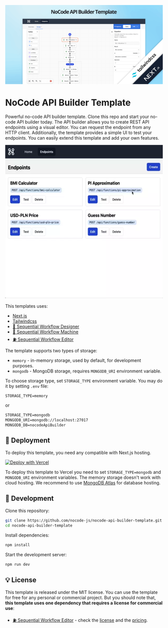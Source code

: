 ![NoCode API Builder Template](.github/template-cover.png)

# NoCode API Builder Template

Powerful no-code API builder template. Clone this repo and start your no-code API builder today. The API builder allows you to create REST API endpoints using a visual editor. You can request the endpoint from any HTTP client. Additionally, the template provides a simple UI to test your endpoints. You can easily extend this template and add your own features.

<p align="center">
  <img width="570" height="488" src=".github/example.webp" alt="Example of NoCode API Builder">
</p>

This templates uses:

* [Next.js](https://github.com/vercel/next.js/)
* [Tailwindcss](https://github.com/tailwindlabs/tailwindcss)
* [🌇 Sequential Workflow Designer](https://github.com/nocode-js/sequential-workflow-designer)
* [🚚 Sequential Workflow Machine](https://github.com/nocode-js/sequential-workflow-machine)
* [⛽ Sequential Workflow Editor](https://github.com/nocode-js/sequential-workflow-editor)

The template supports two types of storage:

* `memory` - in-memory storage, used by default, for development purposes.
* `mongodb` - MongoDB storage, requires `MONGODB_URI` environment variable.

To choose storage type, set `STORAGE_TYPE` environment variable. You may do it by setting `.env` file:

```
STORAGE_TYPE=memory
```

or

```
STORAGE_TYPE=mongodb
MONGODB_URI=mongodb://localhost:27017
MONGODB_DB=nocodeApiBuilder
```

## 🚀 Deployment

To deploy this template, you need any compatible with Next.js hosting.

[![Deploy with Vercel](https://vercel.com/button)](https://vercel.com/new/clone?repository-url=https%3A%2F%2Fgithub.com%2Fnocode-js%2Fnocode-api-builder-template&project-name=nocode-api-builder&repository-name=nocode-api-builder&env=STORAGE_TYPE,MONGODB_URI)

To deploy this template to Vercel you need to set `STORAGE_TYPE=mongodb` and `MONGODB_URI` environment variables. The memory storage doesn't work with cloud hosting. We recommend to use [MongoDB Atlas](https://www.mongodb.com/cloud/atlas) for database hosting.

## 🔨 Development

Clone this repository:

```bash
git clone https://github.com/nocode-js/nocode-api-builder-template.git
cd nocode-api-builder-template
```

Install dependencies:

```bash
npm install
```

Start the development server:

```bash
npm run dev
```

## 💡 License

This template is released under the MIT license. You can use the template for free for any personal or commercial project. But you should note that, **this template uses one dependency that requires a license for commercial use**:

* [⛽ Sequential Workflow Editor](https://github.com/nocode-js/sequential-workflow-editor) - check the [license](https://nocode-js.com/sequential-workflow-editor/license) and the [pricing](https://nocode-js.com/sequential-workflow-editor/pricing).
